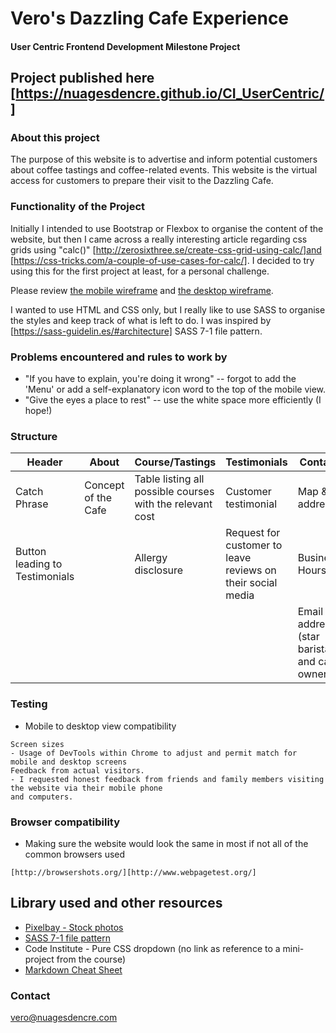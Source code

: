 # Vero's Dazzling Cafe Experience

#### User Centric Frontend Development Milestone Project


## Project published here [https://nuagesdencre.github.io/CI_UserCentric/]  
### About this project
The purpose of this website is to advertise and inform potential customers about coffee tastings and coffee-related events. This website is the virtual access for customers to prepare their visit to the Dazzling Cafe. 

### Functionality of the Project

Initially I intended to use Bootstrap or Flexbox to organise the content of the website, but then I came across a really interesting article regarding css grids using "calc()" [http://zerosixthree.se/create-css-grid-using-calc/]and [https://css-tricks.com/a-couple-of-use-cases-for-calc/]. I decided to try using this for the first project at least, for a personal challenge.

Please review [the mobile wireframe](ux/mobile_usercentric.pdf) and [the desktop wireframe](ux/desktop_usercentric.pdf).


I wanted to use HTML and CSS only, but I really like to use SASS to organise the styles and keep track of what is left to do. I was inspired by [https://sass-guidelin.es/#architecture] SASS 7-1 file pattern.

### Problems encountered and rules to work by
* "If you have to explain, you're doing it wrong" -- forgot to add the 'Menu' or add a self-explanatory icon word to the top of the mobile view.
* "Give the eyes a place to rest" -- use the white space more efficiently (I hope!)

### Structure 
Header|About| Course/Tastings|Testimonials|Contact|Footer
---|---|---|---|---|---|
Catch Phrase|Concept of the Cafe|Table listing all possible courses with the relevant cost|Customer testimonial|Map & address|Social media icons|
Button leading to Testimonials||Allergy disclosure|Request for customer to leave reviews on their social media|Business Hours||
|||||Email address (star barista and cafe owner)|

### Testing
- Mobile to desktop view compatibility
``` 
Screen sizes
- Usage of DevTools within Chrome to adjust and permit match for mobile and desktop screens
Feedback from actual visitors.
- I requested honest feedback from friends and family members visiting the website via their mobile phone 
and computers.

```
### Browser compatibility
- Making sure the website would look the same in most if not all of the common browsers used
```
[http://browsershots.org/][http://www.webpagetest.org/]
```

## Library used and other resources

* [Pixelbay - Stock photos](www.pixabay.com/) 
* [SASS 7-1 file pattern](https://sass-guidelin.es/#architecture) 
* Code Institute - Pure CSS dropdown (no link as reference to a mini-project from the course)
* [Markdown Cheat Sheet](https://github.com/adam-p/markdown-here/wiki/Markdown-Cheatsheet)

### Contact
vero@nuagesdencre.com
